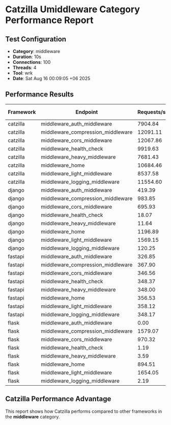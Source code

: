 # Catzilla Umiddleware Category Performance Report

## Test Configuration
- **Category**: middleware
- **Duration**: 10s
- **Connections**: 100
- **Threads**: 4
- **Tool**: wrk
- **Date**: Sat Aug 16 00:09:05 +06 2025

## Performance Results

| Framework | Endpoint | Requests/sec | Avg Latency | 99% Latency |
|-----------|----------|--------------|-------------|-------------|
| catzilla | middleware_auth_middleware | 7904.84 | 15.38ms | 128.94ms |
| catzilla | middleware_compression_middleware | 12091.11 | 9.17ms | 16.19ms |
| catzilla | middleware_cors_middleware | 12067.86 | 9.28ms | 16.21ms |
| catzilla | middleware_health_check | 9919.63 | 11.61ms | 47.52ms |
| catzilla | middleware_heavy_middleware | 7681.43 | 17.39ms | 156.48ms |
| catzilla | middleware_home | 10684.46 | 10.77ms | 64.10ms |
| catzilla | middleware_light_middleware | 8537.58 | 13.77ms | 91.32ms |
| catzilla | middleware_logging_middleware | 11554.60 | 10.34ms | 89.69ms |
| django | middleware_auth_middleware | 419.39 | 17.99ms | 80.38ms |
| django | middleware_compression_middleware | 983.85 | 60.20ms | 78.88ms |
| django | middleware_cors_middleware | 695.93 | 63.61ms | 83.38ms |
| django | middleware_health_check | 18.07 | 31.54ms | 86.26ms |
| django | middleware_heavy_middleware | 11.64 | 2.34ms | 8.58ms |
| django | middleware_home | 1196.89 | 75.59ms | 175.82ms |
| django | middleware_light_middleware | 1569.15 | 63.15ms | 79.73ms |
| django | middleware_logging_middleware | 120.25 | 29.96ms | 84.02ms |
| fastapi | middleware_auth_middleware | 326.85 | 297.35ms | 505.83ms |
| fastapi | middleware_compression_middleware | 367.90 | 270.20ms | 387.29ms |
| fastapi | middleware_cors_middleware | 346.56 | 286.19ms | 483.96ms |
| fastapi | middleware_health_check | 348.37 | 285.18ms | 508.96ms |
| fastapi | middleware_heavy_middleware | 348.00 | 282.99ms | 337.03ms |
| fastapi | middleware_home | 356.53 | 275.36ms | 547.23ms |
| fastapi | middleware_light_middleware | 358.12 | 276.60ms | 350.87ms |
| fastapi | middleware_logging_middleware | 348.17 | 283.44ms | 457.62ms |
| flask | middleware_auth_middleware | 0.00 | 0.00us | 0.00us |
| flask | middleware_compression_middleware | 1579.07 | 55.57ms | 103.04ms |
| flask | middleware_cors_middleware | 970.32 | 53.28ms | 93.88ms |
| flask | middleware_health_check | 1.19 | 8.35ms | 28.73ms |
| flask | middleware_heavy_middleware | 3.59 | 5.44ms | 17.05ms |
| flask | middleware_home | 894.51 | 47.84ms | 141.71ms |
| flask | middleware_light_middleware | 1654.05 | 47.00ms | 63.32ms |
| flask | middleware_logging_middleware | 2.19 | 4.54ms | 11.75ms |

## Catzilla Performance Advantage

This report shows how Catzilla performs compared to other frameworks in the **middleware** category.
